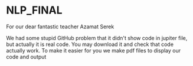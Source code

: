 # NLP_FINAL
For our dear fantastic teacher Azamat Serek

We had some stupid GitHub problem that it didn't show code in jupiter file, but actually it is real code. You may download it and check that code actually work. To make it easier for you we make pdf files to display our code and output
